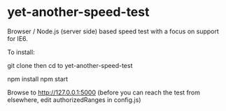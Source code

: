 yet-another-speed-test
======================

Browser / Node.js (server side) based speed test with a focus on support for IE6. 

To install:

git clone then cd to yet-another-speed-test

npm install
npm start

Browse to http://127.0.0.1:5000
(before you can reach the test from elsewhere, edit authorizedRanges in config.js)